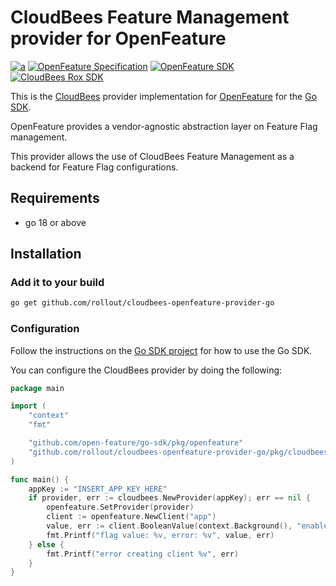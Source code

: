 # CloudBees Feature Management provider for OpenFeature
[![a](https://img.shields.io/badge/slack-%40cncf%2Fopenfeature-brightgreen?style=flat&logo=slack)](https://cloud-native.slack.com/archives/C0344AANLA1)
[![OpenFeature Specification](https://img.shields.io/static/v1?label=OpenFeature%20Specification&message=v0.7.0&color=yellow)](https://github.com/open-feature/spec/tree/v0.7.0)
[![OpenFeature SDK](https://img.shields.io/static/v1?label=OpenFeature%20Golang%20SDK&message=v1.8.0&color=green)](https://github.com/open-feature/go-sdk/tree/v1.8.0)
[![CloudBees Rox SDK](https://img.shields.io/static/v1?label=Rox%20SDK&message=v5.0.7&color=green)](https://github.com/rollout/rox-go/tree/v5.0.7)

This is the [CloudBees](https://www.cloudbees.com/products/feature-management) provider implementation for [OpenFeature](https://openfeature.dev/) for the [Go SDK](https://github.com/open-feature/go-sdk).

OpenFeature provides a vendor-agnostic abstraction layer on Feature Flag management.

This provider allows the use of CloudBees Feature Management as a backend for Feature Flag configurations.

## Requirements
- go 18 or above

## Installation

### Add it to your build

```bash
go get github.com/rollout/cloudbees-openfeature-provider-go
```

### Configuration

Follow the instructions on the [Go SDK project](https://github.com/open-feature/go-sdk) for how to use the Go SDK.

You can configure the CloudBees provider by doing the following:

```go
package main

import (
	"context"
	"fmt"

	"github.com/open-feature/go-sdk/pkg/openfeature"
	"github.com/rollout/cloudbees-openfeature-provider-go/pkg/cloudbees"
)

func main() {
	appKey := "INSERT_APP_KEY_HERE"
	if provider, err := cloudbees.NewProvider(appKey); err == nil {
		openfeature.SetProvider(provider)
		client := openfeature.NewClient("app")
		value, err := client.BooleanValue(context.Background(), "enableTutorial", false, openfeature.EvaluationContext{})
		fmt.Printf("flag value: %v, error: %v", value, err)
	} else {
		fmt.Printf("error creating client %v", err)
	}
}
```

